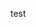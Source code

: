 















































































































test




